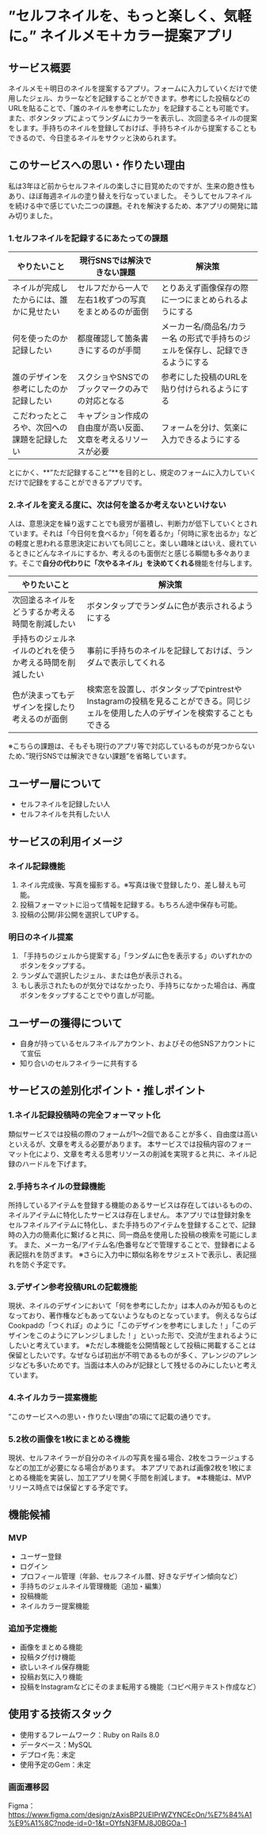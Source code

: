 # ”セルフネイルを、もっと楽しく、気軽に。” ネイルメモ＋カラー提案アプリ

## サービス概要
ネイルメモ＋明日のネイルを提案するアプリ。フォームに入力していくだけで使用したジェル、カラーなどを記録することができます。参考にした投稿などのURLを貼ることで、「誰のネイルを参考にしたか」を記録することも可能です。また、ボタンタップによってランダムにカラーを表示し、次回塗るネイルの提案をします。手持ちのネイルを登録しておけば、手持ちネイルから提案することもできるので、今日塗るネイルをサクッと決められます。

## このサービスへの思い・作りたい理由
私は3年ほど前からセルフネイルの楽しさに目覚めたのですが、生来の飽き性もあり、ほぼ毎週ネイルの塗り替えを行なっていました。
そうしてセルフネイルを続ける中で感じていた二つの課題。それを解決するため、本アプリの開発に踏み切りました。

### 1.セルフネイルを記録するにあたっての課題
| やりたいこと | 現行SNSでは解決できない課題 | 解決策 |
| --- | --- | --- |
| ネイルが完成したからには、誰かに見せたい | セルフだから一人で左右1枚ずつの写真をまとめるのが面倒 | とりあえず画像保存の際に一つにまとめられるようにする |
| 何を使ったのか記録したい | 都度確認して箇条書きにするのが手間 | メーカー名/商品名/カラー名 の形式で手持ちのジェルを保存し、記録できるようにする |
| 誰のデザインを参考にしたのか記録したい | スクショやSNSでのブックマークのみでの対応となる | 参考にした投稿のURLを貼り付けられるようにする |
| こだわったところや、次回への課題を記録したい | キャプション作成の自由度が高い反面、文章を考えるリソースが必要 | フォームを分け、気楽に入力できるようにする |

とにかく、**”ただ記録すること”**を目的とし、規定のフォームに入力していくだけで記録をすることができるアプリです。

### 2.ネイルを変える度に、次は何を塗るか考えないといけない
人は、意思決定を繰り返すことでも疲労が蓄積し、判断力が低下していくとされています。それは「今日何を食べるか」「何を着るか」「何時に家を出るか」などの軽度と思われる意思決定においても同じこと。楽しい趣味とはいえ、疲れているときにどんなネイルにするか、考えるのも面倒だと感じる瞬間も多々あります。そこで**自分の代わりに「次やるネイル」を決めてくれる**機能を付与します。

| やりたいこと | 解決策 |
| --- | --- |
| 次回塗るネイルをどうするか考える時間を削減したい | ボタンタップでランダムに色が表示されるようにする |
| 手持ちのジェルネイルのどれを使うか考える時間を削減したい | 事前に手持ちのネイルを記録しておけば、ランダムで表示してくれる |
| 色が決まってもデザインを探したり考えるのが面倒 | 検索窓を設置し、ボタンタップでpintrestやInstagramの投稿を見ることができる。同じジェルを使用した人のデザインを検索することもできる |

※こちらの課題は、そもそも現行のアプリ等で対応しているものが見つからないため、”現行SNSでは解決できない課題”を省略しています。

## ユーザー層について
- セルフネイルを記録したい人
- セルフネイルを共有したい人

## サービスの利用イメージ
### ネイル記録機能
1. ネイル完成後、写真を撮影する。※写真は後で登録したり、差し替えも可能。
2. 投稿フォーマットに沿って情報を記録する。もちろん途中保存も可能。
3. 投稿の公開/非公開を選択してUPする。

### 明日のネイル提案
1. 「手持ちのジェルから提案する」「ランダムに色を表示する」のいずれかのボタンをタップする。
2. ランダムで選択したジェル、または色が表示される。
3. もし表示されたものが気分ではなかったり、手持ちになかった場合は、再度ボタンをタップすることでやり直しが可能。

## ユーザーの獲得について
- 自身が持っているセルフネイルアカウント、およびその他SNSアカウントにて宣伝
- 知り合いのセルフネイラーに共有する

## サービスの差別化ポイント・推しポイント
### 1.ネイル記録投稿時の完全フォーマット化
類似サービスでは投稿の際のフォームが1〜2個であることが多く、自由度は高いといえるが、文章を考える必要があります。
本サービスでは投稿内容のフォーマット化により、文章を考える思考リソースの削減を実現すると共に、ネイル記録のハードルを下げます。

### 2.手持ちネイルの登録機能
所持しているアイテムを登録する機能のあるサービスは存在してはいるものの、ネイルアイテムに特化したサービスは存在しません。
本アプリでは登録対象をセルフネイルアイテムに特化し、また手持ちのアイテムを登録することで、記録時の入力の簡素化に繋げると共に、同一商品を使用した投稿の検索を可能にします。
また、メーカー名/アイテム名/色番号などで管理することで、登録者による表記揺れを防ぎます。
※さらに入力中に類似名称をサジェストで表示し、表記揺れを防ぐ予定です。

### 3.デザイン参考投稿URLの記載機能
現状、ネイルのデザインにおいて「何を参考にしたか」は本人のみが知るものとなっており、著作権などもあってないようなものとなっています。
例えるならばCookpadの「つくれぽ」のように「このデザインを参考にしました！」「このデザインをこのようにアレンジしました！」といった形で、交流が生まれるようにしたいと考えています。
※ただし本機能を公開情報として投稿に掲載することは保留としたいです。なぜならば初出が不明であるものが多く、アレンジのアレンジなども多いためです。当面は本人のみが記録として残せるのみにしたいと考えています。

### 4.ネイルカラー提案機能
”このサービスへの思い・作りたい理由”の項にて記載の通りです。

### 5.2枚の画像を1枚にまとめる機能
現状、セルフネイラーが自分のネイルの写真を撮る場合、2枚をコラージュするなどの加工が必要になる場合があります。
本アプリであれば画像2枚を1枚にまとめる機能を実装し、加工アプリを開く手間を削減します。
※本機能は、MVPリリース時点では保留とする予定です。

## 機能候補
### MVP
- ユーザー登録
- ログイン
- プロフィール管理（年齢、セルフネイル暦、好きなデザイン傾向など）
- 手持ちのジェルネイル管理機能（追加・編集）
- 投稿機能
- ネイルカラー提案機能

### 追加予定機能
- 画像をまとめる機能
- 投稿タグ付け機能
- 欲しいネイル保存機能
- 投稿お気に入り機能
- 投稿をInstagramなどにそのまま転用する機能（コピペ用テキスト作成など）

## 使用する技術スタック
- 使用するフレームワーク：Ruby on Rails 8.0
- データベース：MySQL
- デプロイ先：未定
- 使用予定のGem：未定

### 画面遷移図
Figma：https://www.figma.com/design/zAxisBP2UEIPrWZYNCEcOn/%E7%84%A1%E9%A1%8C?node-id=0-1&t=OYfsN3FMJ8J0BGOa-1